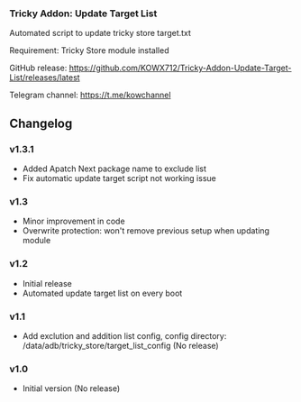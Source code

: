 ### Tricky Addon: Update Target List
Automated script to update tricky store target.txt

Requirement: Tricky Store module installed

GitHub release: https://github.com/KOWX712/Tricky-Addon-Update-Target-List/releases/latest

Telegram channel: https://t.me/kowchannel

## Changelog
### v1.3.1
- Added Apatch Next package name to exclude list
- Fix automatic update target script not working issue

### v1.3
- Minor improvement in code
- Overwrite protection: won't remove previous setup when updating module

### v1.2
- Initial release
- Automated update target list on every boot

### v1.1
- Add exclution and addition list config, config directory: /data/adb/tricky_store/target_list_config (No release)

### v1.0
- Initial version (No release)
